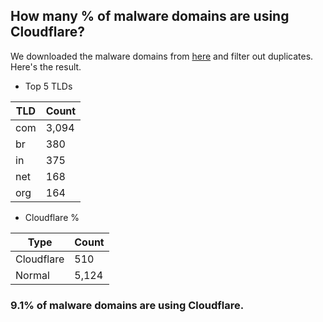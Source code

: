 ## How many % of malware domains are using Cloudflare?


We downloaded the malware domains from [here](https://urlhaus.abuse.ch) and filter out duplicates.
Here's the result.


[//]: # (start replacement)


- Top 5 TLDs

| TLD | Count |
| --- | --- |
| com | 3,094 |
| br | 380 |
| in | 375 |
| net | 168 |
| org | 164 |


- Cloudflare %

| Type | Count |
| --- | --- |
| Cloudflare | 510 |
| Normal | 5,124 |


### 9.1% of malware domains are using Cloudflare.